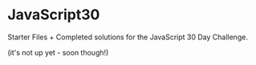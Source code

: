 # JavaScript30

Starter Files + Completed solutions for the JavaScript 30 Day Challenge. 

(it's not up yet - soon though!)

